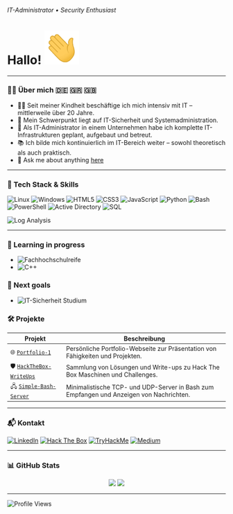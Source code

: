 <i>IT-Administrator • Security Enthusiast</i>


# Hallo! <img src="https://github.com/QG1o/QG1o/raw/main/gifs/hand.gif" width="80" alt="Winkende Hand">

---

### 👨‍💻 Über mich 🇩🇪 🇬🇷 🇬🇧 

- 🧑‍💻 Seit meiner Kindheit beschäftige ich mich intensiv mit IT – mittlerweile über 20 Jahre.  
- 🔐 Mein Schwerpunkt liegt auf IT-Sicherheit und Systemadministration.  
- 🏢 Als IT-Administrator in einem Unternehmen habe ich komplette IT-Infrastrukturen geplant, aufgebaut und betreut.  
- 📚 Ich bilde mich kontinuierlich im IT-Bereich weiter – sowohl theoretisch als auch praktisch.
- 💬 Ask me about anything [here](https://github.com/QG1o/ask-me/issues/new/choose)
---

### 🧰 Tech Stack & Skills

![Linux](https://img.shields.io/badge/Linux-FCC624?style=flat&logo=linux&logoColor=black)
![Windows](https://img.shields.io/badge/Windows-0078D6?style=flat&logo=windows&logoColor=white)
![HTML5](https://img.shields.io/badge/HTML5-E44D26?style=flat&logo=html5&logoColor=white)
![CSS3](https://img.shields.io/badge/CSS3-264DE4?style=flat&logo=css3&logoColor=white)
![JavaScript](https://img.shields.io/badge/JavaScript-F0DB4F?style=flat&logo=javascript&logoColor=black)
![Python](https://img.shields.io/badge/Python-3776AB?style=flat&logo=python&logoColor=yellow)
![Bash](https://img.shields.io/badge/Bash-4EAA25?style=flat&logo=gnu-bash&logoColor=white)
![PowerShell](https://img.shields.io/badge/Powershell-012456?style=flat&logo=powershell&logoColor=white)
![Active Directory](https://img.shields.io/badge/Active_Directory-003366?style=flat&logo=microsoft-active-directory&logoColor=white)
![SQL](https://img.shields.io/badge/SQL-003B57?style=flat&logo=sqlite&logoColor=white)

![Log Analysis](https://img.shields.io/badge/Log_Analysis-333333?style=flat&logo=grafana&logoColor=orange)


---


### 🎯 Learning in progress

- ![Fachhochschulreife](https://img.shields.io/badge/Fachhochschulreife-%F0%9F%8E%93-blue)
- ![C++](https://img.shields.io/badge/C%2B%2B-00599C?style=flat&logo=c%2B%2B&logoColor=white)

### 🎯 Next goals

- ![IT-Sicherheit Studium](https://img.shields.io/badge/IT--Sicherheit--Studium-%F0%9F%94%92-blue)




### 🛠 Projekte

| Projekt                 | Beschreibung                                                  |
|------------------------|--------------------------------------------------------------|
| 🌐 [`Portfolio-1`](https://github.com/QG1o/Portfolio-1)          | Persönliche Portfolio-Webseite zur Präsentation von Fähigkeiten und Projekten. |
| 🛡️ [`HackTheBox-WriteUps`](https://github.com/QG1o/HackTheBox-WriteUps) | Sammlung von Lösungen und Write-ups zu Hack The Box Maschinen und Challenges.  |
| 🖧 [`Simple-Bash-Server`](https://github.com/QG1o/IT-Security-Toolbox/tree/main/Simple-Bash-Server) | Minimalistische TCP- und UDP-Server in Bash zum Empfangen und Anzeigen von Nachrichten. |



---

### 📬 Kontakt

[![LinkedIn](https://img.shields.io/badge/LinkedIn-004182?style=flat&logo=linkedin&logoColor=white)](https://www.linkedin.com/in/georgiost/)
[![Hack The Box](https://img.shields.io/badge/Hack_The_Box-1A472A?style=flat&logo=hackthebox&logoColor=white)](https://app.hackthebox.com/profile/1004159)
[![TryHackMe](https://img.shields.io/badge/TryHackMe-9C3B20?style=flat&logo=tryhackme&logoColor=white)](https://tryhackme.com/p/QG1o)
[![Medium](https://img.shields.io/badge/Medium-F2F1EC?style=flat&logo=medium&logoColor=000000)](https://medium.com/@tertlidis)
 

---

### 📊 GitHub Stats

<div align="center">

  <img src="https://github-readme-stats.vercel.app/api?username=QG1o&show_icons=true&theme=github_dark&hide_title=true" height="180" />
  <img src="https://github-readme-stats.vercel.app/api/top-langs/?username=QG1o&layout=compact&theme=github_dark" height="180" />

</div>


---

![Profile Views](https://komarev.com/ghpvc/?username=QG1o&style=flat-square&color=blue)
